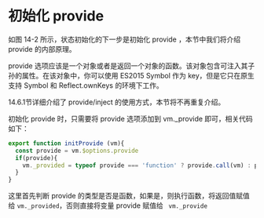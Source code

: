 # 初始化 provide

如图 14-2 所示，状态初始化的下一步是初始化 provide ，本节中我们将介绍 provide 的内部原理。



provide 选项应该是一个对象或者是返回一个对象的函数。该对象包含可注入其子孙的属性。在该对象中，你可以使用 ES2015  Symbol 作为 key，但是它只在原生支持 Symbol  和  Reflect.ownKeys 的环境下工作。



14.6.1节详细介绍了 provide/inject 的使用方式，本节将不再重复介绍。

初始化 provide 时，只需要将 provide 选项添加到 vm._provide 即可，相关代码如下：

```javascript
export function initProvide (vm){
  const provide = vm.$options.provide
  if(provide){
    vm._provided = typeof provide === 'function' ? provide.call(vm) : provide
  }
}
```

这里首先判断 provide 的类型是否是函数，如果是，则执行函数，将返回值赋值给 `vm._provided`，否则直接将变量 provide 赋值给 ` vm._provide`